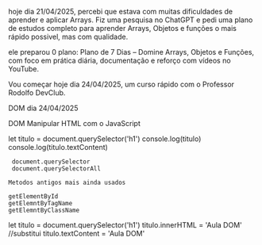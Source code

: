 

hoje dia 21/04/2025, percebi que estava com muitas dificuldades de aprender e aplicar Arrays. Fiz uma pesquisa no ChatGPT e pedi uma plano de estudos completo para aprender Arrays, Objetos e funções o mais rápido possivel, mas com qualidade.

ele preparou 0 plano:  Plano de 7 Dias – Domine Arrays, Objetos e Funções, com foco em prática diária, documentação e reforço com vídeos no YouTube.


Vou começar hoje dia 24/04/2025, um curso rápido com o Professor Rodolfo DevClub.


DOM dia 24/04/2025

DOM Manipular HTML com o JavaScript

let titulo = document.querySelector('h1')
    console.log(titulo)
     console.log(titulo.textContent)

     document.querySelector
     document.querySelectorAll

    Metodos antigos mais ainda usados

    getElementById
    getElemntByTagName
    getElemntByClassName

let titulo = document.querySelector('h1')
titulo.innerHTML = 'Aula DOM' //substitui 
titulo.textContent = 'Aula DOM'
